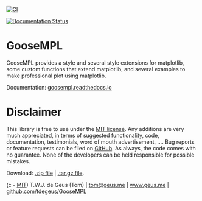 [![CI](https://github.com/tdegeus/shelephant/workflows/CI/badge.svg)](https://github.com/tdegeus/shelephant/actions)

[![Documentation Status](https://readthedocs.org/projects/goosempl/badge/?version=latest)](http://goosempl.readthedocs.io/en/latest/?badge=latest)

# GooseMPL

GooseMPL provides a style and several style extensions for matplotlib, 
some custom functions that extend matplotlib, 
and several examples to make professional plot using matplotlib. 

Documentation: [goosempl.readthedocs.io](https://goosempl.readthedocs.io)

# Disclaimer

This library is free to use under the [MIT license](LICENSE). 
Any additions are very much appreciated, in terms of suggested functionality, 
code, documentation, testimonials, word of mouth advertisement, .... 
Bug reports or feature requests can be filed on 
[GitHub](https://github.com/tdegeus/GooseMPL). 
As always, the code comes with no guarantee. 
None of the developers can be held responsible for possible mistakes.

Download: 
[.zip file](https://github.com/tdegeus/GooseMPL/zipball/master) | 
[.tar.gz file](https://github.com/tdegeus/GooseMPL/tarball/master).

(c - [MIT](LICENSE)) T.W.J. de Geus (Tom) | 
tom@geus.me | www.geus.me | 
[github.com/tdegeus/GooseMPL](https://github.com/tdegeus/GooseMPL)
